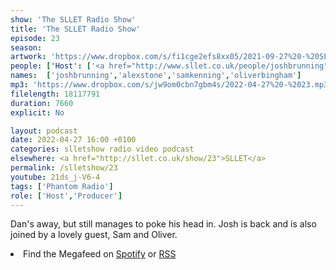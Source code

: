 ```yaml
---
show: 'The SLLET Radio Show'
title: 'The SLLET Radio Show'
episode: 23
season: 
artwork: 'https://www.dropbox.com/s/fi1cge2efs8xx05/2021-09-27%20-%20SLLET%20radio%20square.png?raw=1'
people: ['Host': ['<a href="http://www.sllet.co.uk/people/joshbrunning">Josh Brunning</a>'], 'Guests':['<a href="http://www.sllet.co.uk/people/alexstone">Alex Stone</a>','<a href="http://www.sllet.co.uk/people/samkenning">Sam Kenning</a>','<a href="http://www.sllet.co.uk/people/oliverbingham">Oliver Bingham</a>','<a href="http://www.sllet.co.uk/people/danjellicoe">Dan Jellicoe</a>']]
names:  ['joshbrunning','alexstone','samkenning','oliverbingham']
mp3: 'https://www.dropbox.com/s/jw9om0cbn7gbm4s/2022-04-27%20-%2023.mp3?raw=1'
filelength: 18117791
duration: 7660 
explicit: No

layout: podcast
date: 2022-04-27 16:00 +0100
categories: slletshow radio video podcast
elsewhere: <a href="http://sllet.co.uk/show/23">SLLET</a>
permalink: /slletshow/23
youtube: 21ds_j-V6-4
tags: ['Phantom Radio']
role: ['Host','Producer']
---
```


Dan's away, but still manages to poke his head in. Josh is back and  is also joined by a lovely guest, Sam and Oliver. 

<li>Find the Megafeed on <a href="https://open.spotify.com/show/1WGc6YCF3UfAL7E62gHLAS?si=eff5901deb8d498e">Spotify</a> or <a href="https://anchor.fm/s/849e58ac/podcast/rss">RSS</a></li>
